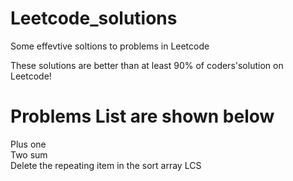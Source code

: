 # Leetcode_solutions
Some effevtive soltions to problems in Leetcode  

These solutions are better than at least 90% of coders'solution on Leetcode!  
# Problems List are shown below  

Plus one  
Two sum  
Delete the repeating item in the sort array 
LCS
